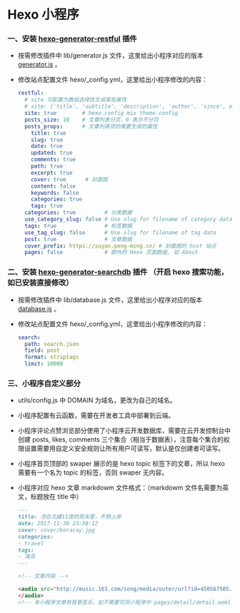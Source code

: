 # Hexo 小程序
### 一、安装 [hexo-generator-restful](https://github.com/yscoder/hexo-generator-restful) 插件

* 按需修改插件中 lib/generator.js 文件，这里给出小程序对应的版本 [generator.js](https://github.com/zhinieing/zhinieing.github.io/blob/master/images/generator.js) 。

* 修改站点配置文件 hexo/_config.yml，这里给出小程序修改的内容：

  ```yaml
  restful:
    # site 可配置为数组选择性生成某些属性
    # site: ['title', 'subtitle', 'description', 'author', 'since', email', 'favicon', 'avatar']
    site: true        # hexo.config mix theme.config
    posts_size: 10    # 文章列表分页，0 表示不分页
    posts_props:      # 文章列表项的需要生成的属性
      title: true
      slug: true
      date: true
      updated: true
      comments: true
      path: true
      excerpt: true
      cover: true      # 封面图
      content: false
      keywords: false
      categories: true
      tags: true
    categories: true         # 分类数据
    use_category_slug: false # Use slug for filename of category data
    tags: true               # 标签数据
    use_tag_slug: false      # Use slug for filename of tag data
    post: true               # 文章数据
    cover_prefix: https://suyan.peng-ming.cn/ # 封面图的 host 站点
    pages: false             # 额外的 Hexo 页面数据, 如 About
  ```

  

### 二、安装 [hexo-generator-searchdb](https://github.com/theme-next/hexo-generator-searchdb) 插件 （开启 hexo 搜索功能，如已安装直接修改）

* 按需修改插件中 lib/database.js 文件，这里给出小程序对应的版本 [database.js](https://github.com/zhinieing/zhinieing.github.io/blob/master/images/database.js) 。

* 修改站点配置文件 hexo/_config.yml，这里给出小程序修改的内容：

  ```yaml
  search:
    path: search.json
    field: post
    format: striptags
    limit: 10000
  ```



### 三、小程序自定义部分

* utils/config.js 中 DOMAIN 为域名，更改为自己的域名。

* 小程序配置有云函数，需要在开发者工具中部署到云端。

* 小程序评论点赞浏览部分使用了小程序云开发数据库，需要在云开发控制台中创建 posts, likes, comments 三个集合（相当于数据表），注意每个集合的权限设置需要用自定义安全规则让所有用户可读写，默认是仅创建者可读写。

* 小程序首页顶部的 swaper 展示的是 hexo topic 标签下的文章，所以 hexo 需要有一个名为 topic 的标签，否则 swaper 无内容。

* 小程序对应 hexo 文章 markdowm 文件格式：（markdowm 文件名需要为英文，标题放在 title 中）

  ```markdown
  ---
  title: 泡在北緯11度的周末里，不想上岸
  date: 2017-11-30 23:38:12
  cover: cover/boracay.jpg  
  categories:
  - travel
  tags:
  - 海岛
  ---
  
  <!-- 文章内容 -->
  
  <audio src="http://music.163.com/song/media/outer/url?id=450567505.mp3" poster="http://p2.music.126.net/ZgaAgq6eXTOKHsMU8rYZKA==/109951163909048455.jpg?param=130y130" name="青鸟与诗" author="愚青" loop autoplay>
  </audio>
  <!-- 本小程序文章有背景音乐，如不需要可将小程序中 pages/detail/detail.wxml 中的 audio 组件删除 -->
  ```

  

